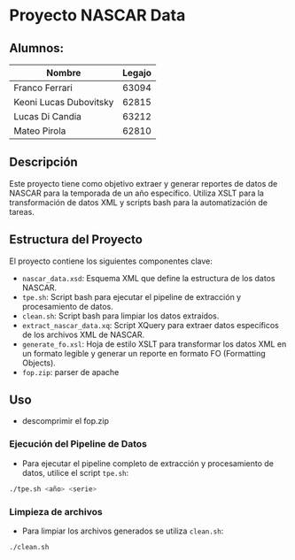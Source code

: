 # Proyecto NASCAR Data

## Alumnos:

| Nombre                    | Legajo  |
|---------------------------|----------|
| Franco Ferrari            | 63094    |
| Keoni Lucas Dubovitsky    | 62815    |
| Lucas Di Candia           | 63212    |
| Mateo Pirola              | 62810    |

## Descripción
Este proyecto tiene como objetivo extraer y generar reportes de datos de NASCAR para la temporada de un año específico. 
Utiliza XSLT para la transformación de datos XML y scripts bash para la automatización de tareas.

## Estructura del Proyecto
El proyecto contiene los siguientes componentes clave:

- `nascar_data.xsd`: Esquema XML que define la estructura de los datos NASCAR.
- `tpe.sh`: Script bash para ejecutar el pipeline de extracción y procesamiento de datos.
- `clean.sh`: Script bash para limpiar los datos extraídos.
- `extract_nascar_data.xq`: Script XQuery para extraer datos específicos de los archivos XML de NASCAR.
- `generate_fo.xsl`: Hoja de estilo XSLT para transformar los datos XML en un formato legible y generar un reporte en formato FO (Formatting Objects).
- `fop.zip`: parser de apache 

## Uso
- descomprimir el fop.zip
### Ejecución del Pipeline de Datos
- Para ejecutar el pipeline completo de extracción y procesamiento de datos, utilice el script `tpe.sh`:
```bash
./tpe.sh <año> <serie>
```
### Limpieza de archivos
- Para limpiar los archivos generados se utiliza `clean.sh`:
```bash
./clean.sh
``` 
